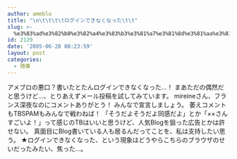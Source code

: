 ```yaml
---
author: ameblo
title: "\n\t\t\t\tログインできなくなった\t\t"
slug: >-
  %e3%83%ad%e3%82%b0%e3%82%a4%e3%83%b3%e3%81%a7%e3%81%8d%e3%81%aa%e3%81%8f%e3%81%aa%e3%81%a3%e3%81%9f
id: 2129
date: '2005-06-28 08:23:59'
layout: post
categories:
  - 随筆
---
```


アメブロの悪口？書いたとたんログインできなくなった…！ まあただの偶然だと思うけど…、とりあえずメール投稿を試してみています。 mireineさん、フランス深夜なのにコメントありがとう！ みんなで宣言しましょう。 萎えコメントもTBSPAMもみんなで戦わねば！ 「そうだよそうだよ同感だよ」とか「××さんすごいよ！」って感じのTBはいいと思うけど、人気Blogを狙った広告とかは許せない。 真面目にBlog書いている人も居るんだってことを、私は支持したい思う。 ★ログインできなくなった、という現象はどうやらこちらのブラウザのせいだったみたい、焦った…。